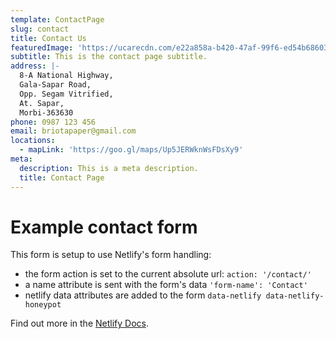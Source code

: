 ```yaml
---
template: ContactPage
slug: contact
title: Contact Us
featuredImage: 'https://ucarecdn.com/e22a858a-b420-47af-99f6-ed54b6860333/'
subtitle: This is the contact page subtitle.
address: |-
  8-A National Highway,
  Gala-Sapar Road,
  Opp. Segam Vitrified,
  At. Sapar,
  Morbi-363630
phone: 0987 123 456
email: briotapaper@gmail.com
locations:
  - mapLink: 'https://goo.gl/maps/Up5JERWknWsFDsXy9'
meta:
  description: This is a meta description.
  title: Contact Page
---
```


# Example contact form

This form is setup to use Netlify's form handling:

- the form action is set to the current absolute url: `action: '/contact/'`
- a name attribute is sent with the form's data `'form-name': 'Contact'`
- netlify data attributes are added to the form `data-netlify data-netlify-honeypot`

Find out more in the [Netlify Docs](https://www.netlify.com/docs/form-handling/).
